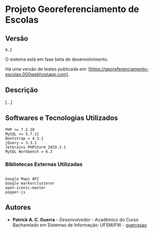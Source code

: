 # Projeto Georeferenciamento de Escolas

## Versão

```
0.2
```
O sistema está em fase beta de desenvolvimento. 

Há uma versão de testes publicada em: [https://georeferenciamento-escolas.000webhostapp.com].

## Descrição

[...]


## Softwares e Tecnologias Utilizados

```
PHP >= 7.2.10
MySQL >= 5.7.11
Bootstrap = 4.3.1
jQuery = 3.3.1
Jetbrains PHPStorm 2019.2.1
MySQL Workbench = 6.3
```

### Bibliotecas Externas Utilizadas

```

Google Maps API
Google markerclusterer
open-iconic-master
popper-js
```

## Autores

* **Patrick A. C. Guerra** - *Desenvolvedor* - Acadêmico do Curso Bacharelado em Sistemas de Informação: UFSM/FW - [guerrasao](https://github.com/guerrasao)